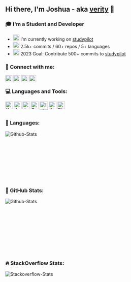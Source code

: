 ## Hi there, I'm Joshua - aka [verity][website] 👋

### 🎓 I'm a Student and Developer

- <img alt="studypilot" width="20px" src="https://cdn.verity-network.de/github-readme/logo_studypilot_edited.png" /> I’m currently working on [studypilot][studypilot]
- <img alt="GitHub" width="20px" src="https://cdn.verity-network.de/github-readme/logo_github_white.png" /> 2.5k+ commits / 60+ repos / 5+ languages
- <img alt="GitHub" width="20px" src="https://cdn.verity-network.de/github-readme/eyes_emoji.png" /> 2023 Goal: Contribute 500+ commits to [studypilot][studypilot]

### 📎 Connect with me:

[<img align="left" alt="Website" width="22px" src="https://cdn.verity-network.de/github-readme/website_icon.png" />][website]
[<img align="left" alt="StackOverflow" width="22px" src="https://cdn.verity-network.de/github-readme/logo_stackoverflow.png" />][stackoverflow]
[<img align="left" alt="Instagram" width="22px" src="https://cdn.verity-network.de/github-readme/logo_instagram.png" />][instagram]
[<img align="left" alt="Twitter" width="22px" src="https://cdn.verity-network.de/github-readme/logo_twitter.png" />][twitter]

<br />

### 💻 Languages and Tools:
[<img align="left" alt="Kotlin" width="24px" src="https://static.wikia.nocookie.net/logopedia/images/f/fb/Kotlin.svg/revision/latest/scale-to-width-down/340?cb=20200322012133" />][kotlin]
[<img align="left" alt="Java" width="24px" src="https://w7.pngwing.com/pngs/510/15/png-transparent-java-programming-computer-programming-programming-language-android-coffee-jar-text-logo-computer-program.png" />][java]
[<img align="left" alt="Java" width="24px" src="https://angular.de/assets/img/schulungen/shared/logo-typescript.svg" />][ts]
[<img align="left" alt="ReactJS" width="24px" src="https://upload.wikimedia.org/wikipedia/commons/thumb/a/a7/React-icon.svg/1200px-React-icon.svg.png" />][react]
[<img align="left" alt="IntelliJ IDEA" width="26px" src="https://brandslogos.com/wp-content/uploads/thumbs/intellij-idea-logo-vector.svg" />][idea]
[<img align="left" alt="Ktor" width="24px" src="https://www.scottbrady91.com/img/logos/ktor.png" />][ktor]
[<img align="left" alt="Discord JDA" width="24px" src="https://cdn4.iconfinder.com/data/icons/logos-and-brands/512/91_Discord_logo_logos-512.png" />][jda]

<br />
<br />

### 📘 Languages:
<img align="left" alt="Github-Stats" src="https://github-readme-stats.vercel.app/api/top-langs/?username=verityyt&layout=compact" />

<br />
<br />
<br />
<br />
<br />
<br />
<br />
<br />
<br />

### 💎 GitHub Stats:

<img align="left" alt="Github-Stats" src="https://github-readme-stats.vercel.app/api?username=verityyt&count_private=true&show_icons=true" />

<br />
<br />
<br />
<br />
<br />
<br />
<br />
<br />
<br />
<br />

### 🔥 StackOverflow Stats:

<img align="left" alt="Stackoverflow-Stats" src="https://github-readme-stackoverflow.vercel.app/?userID=13189807" />

[website]: https://verity-network.de/
[studypilot]: https://www.studypilot.app/
[instagram]: https://www.instagram.com/verity.dev/
[twitter]: https://twitter.com/verity_yt_/
[stackoverflow]: https://stackoverflow.com/users/13189807/verity?tab=profile
[kotlin]: https://kotlinlang.org/
[java]: https://www.java.com/de/
[idea]: https://www.jetbrains.com/idea/
[jda]: https://github.com/DV8FromTheWorld/JDA/
[react]: https://reactjs.org/
[ktor]: https://ktor.io/
[github]: https://github.com/
[ts]: https://www.typescriptlang.org/